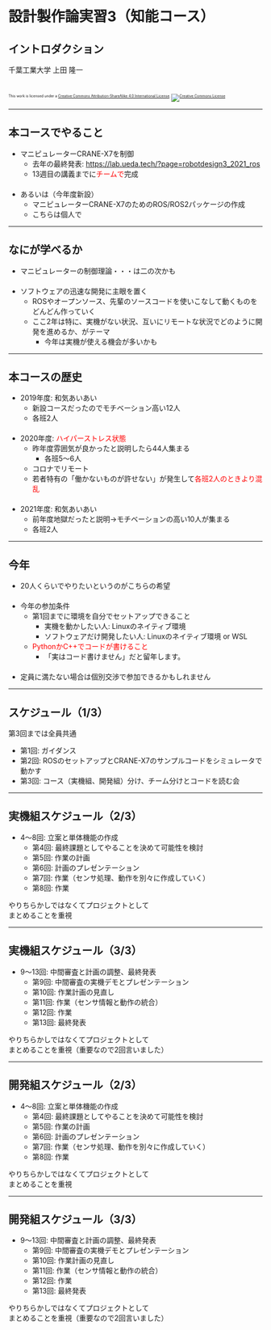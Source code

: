 # 設計製作論実習3（知能コース）

## イントロダクション

千葉工業大学 上田 隆一

<br />

<p style="font-size:50%">
This work is licensed under a <a rel="license" href="http://creativecommons.org/licenses/by-sa/4.0/">Creative Commons Attribution-ShareAlike 4.0 International License</a>.
<a rel="license" href="http://creativecommons.org/licenses/by-sa/4.0/">
<img alt="Creative Commons License" style="border-width:0" src="https://i.creativecommons.org/l/by-sa/4.0/88x31.png" /></a>
</p>

---

## 本コースでやること

* マニピュレーターCRANE-X7を制御
    * 去年の最終発表: https://lab.ueda.tech/?page=robotdesign3_2021_ros
    * 13週目の講義までに<span style="color:red">チームで</span>完成<br />　
* あるいは（今年度新設）
    * マニピュレーターCRANE-X7のためのROS/ROS2パッケージの作成
    * こちらは個人で

---

## なにが学べるか

* マニピュレーターの制御理論・・・は二の次かも<br />　
* ソフトウェアの迅速な開発に主眼を置く
    * ROSやオープンソース、先輩のソースコードを使いこなして動くものをどんどん作っていく
    * ここ2年は特に、実機がない状況、互いにリモートな状況でどのように開発を進めるか、がテーマ
        * 今年は実機が使える機会が多いかも

---

## 本コースの歴史

* 2019年度: 和気あいあい
    * 新設コースだったのでモチベーション高い12人
    * 各班2人<br />　
* 2020年度: <span style="color:red">ハイパーストレス状態</span>
    * 昨年度雰囲気が良かったと説明したら44人集まる
        * 各班5〜6人
    * コロナでリモート
    * 若者特有の「働かないものが許せない」が発生して<span style="color:red">各班2人のときより混乱</span><br />　
* 2021年度: 和気あいあい
    * 前年度地獄だったと説明$\rightarrow$モチベーションの高い10人が集まる
    * 各班2人


---

## 今年

* 20人くらいでやりたいというのがこちらの希望<br />　
* 今年の参加条件
    * 第1回までに環境を自分でセットアップできること
        * 実機を動かしたい人: Linuxのネイティブ環境
        * ソフトウェアだけ開発したい人: Linuxのネイティブ環境 or WSL
    * <span style="color:red">PythonかC++でコードが書けること</span>
        * 「実はコード書けません」だと留年します。<br />　
* 定員に満たない場合は個別交渉で参加できるかもしれません

---

## スケジュール（1/3）

第3回までは全員共通

* 第1回: ガイダンス
* 第2回: ROSのセットアップとCRANE-X7のサンプルコードをシミュレータで動かす
* 第3回: コース（実機組、開発組）分け、チーム分けとコードを読む会

---

## 実機組スケジュール（2/3）

* 4〜8回: 立案と単体機能の作成
    * 第4回: 最終課題としてやることを決めて可能性を検討
    * 第5回: 作業の計画
    * 第6回: 計画のプレゼンテーション
    * 第7回: 作業（センサ処理、動作を別々に作成していく）
    * 第8回: 作業

やりちらかしではなくてプロジェクトとして<br />まとめることを重視

---

## 実機組スケジュール（3/3）

* 9〜13回: 中間審査と計画の調整、最終発表
    * 第9回: 中間審査の実機デモとプレゼンテーション
    * 第10回: 作業計画の見直し
    * 第11回: 作業（センサ情報と動作の統合）
    * 第12回: 作業
    * 第13回: 最終発表

やりちらかしではなくてプロジェクトとして<br />まとめることを重視（重要なので2回言いました）

---

## 開発組スケジュール（2/3）

* 4〜8回: 立案と単体機能の作成
    * 第4回: 最終課題としてやることを決めて可能性を検討
    * 第5回: 作業の計画
    * 第6回: 計画のプレゼンテーション
    * 第7回: 作業（センサ処理、動作を別々に作成していく）
    * 第8回: 作業

やりちらかしではなくてプロジェクトとして<br />まとめることを重視

---

## 開発組スケジュール（3/3）

* 9〜13回: 中間審査と計画の調整、最終発表
    * 第9回: 中間審査の実機デモとプレゼンテーション
    * 第10回: 作業計画の見直し
    * 第11回: 作業（センサ情報と動作の統合）
    * 第12回: 作業
    * 第13回: 最終発表

やりちらかしではなくてプロジェクトとして<br />まとめることを重視（重要なので2回言いました）

